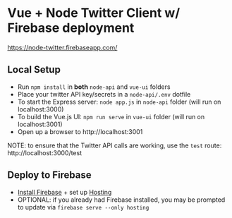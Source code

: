 # Vue + Node Twitter Client w/ Firebase deployment

https://node-twitter.firebaseapp.com/

## Local Setup
* Run `npm install` in **both** `node-api` and `vue-ui` folders
* Place your twitter API key/secrets in a `node-api/.env` dotfile
* To start the Express server: `node app.js` in `node-api` folder (will run on localhost:3000)
* To build the Vue.js UI: `npm run serve` in `vue-ui` folder (will run on localhost:3001)
* Open up a browser to http://localhost:3001

NOTE: to ensure that the Twitter API calls are working, use the `test` route: http://localhost:3000/test

## Deploy to Firebase
* [Install Firebase](https://firebase.google.com/docs/cli) + set up [Hosting](https://firebase.google.com/docs/hosting/quickstart)
* OPTIONAL: if you already had Firebase installed, you may be prompted to update via `firebase serve --only hosting`
